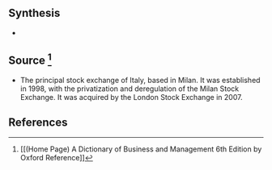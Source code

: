 ## Synthesis
- 
## Source [^1]
- The principal stock exchange of Italy, based in Milan. It was established in 1998, with the privatization and deregulation of the Milan Stock Exchange. It was acquired by the London Stock Exchange in 2007.
## References

[^1]: [[(Home Page) A Dictionary of Business and Management 6th Edition by Oxford Reference]]